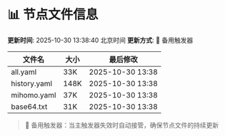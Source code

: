 # 📊 节点文件信息

**更新时间**: 2025-10-30 13:38:40 北京时间
**更新方式**: 🔄 备用触发器

| 文件名 | 大小 | 最后修改 |
|--------|------|----------|
| all.yaml | 33K | 2025-10-30 13:38 |
| history.yaml | 148K | 2025-10-30 13:38 |
| mihomo.yaml | 37K | 2025-10-30 13:38 |
| base64.txt | 31K | 2025-10-30 13:38 |

> 🔄 备用触发器：当主触发器失效时自动接管，确保节点文件的持续更新
